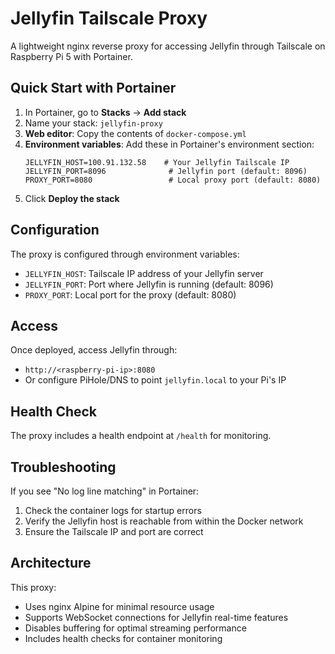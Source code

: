# Jellyfin Tailscale Proxy

A lightweight nginx reverse proxy for accessing Jellyfin through Tailscale on Raspberry Pi 5 with Portainer.

## Quick Start with Portainer

1. In Portainer, go to **Stacks** → **Add stack**
2. Name your stack: `jellyfin-proxy`
3. **Web editor**: Copy the contents of `docker-compose.yml`
4. **Environment variables**: Add these in Portainer's environment section:
   ```
   JELLYFIN_HOST=100.91.132.58    # Your Jellyfin Tailscale IP
   JELLYFIN_PORT=8096              # Jellyfin port (default: 8096)
   PROXY_PORT=8080                 # Local proxy port (default: 8080)
   ```
5. Click **Deploy the stack**

## Configuration

The proxy is configured through environment variables:

- `JELLYFIN_HOST`: Tailscale IP address of your Jellyfin server
- `JELLYFIN_PORT`: Port where Jellyfin is running (default: 8096)
- `PROXY_PORT`: Local port for the proxy (default: 8080)

## Access

Once deployed, access Jellyfin through:
- `http://<raspberry-pi-ip>:8080`
- Or configure PiHole/DNS to point `jellyfin.local` to your Pi's IP

## Health Check

The proxy includes a health endpoint at `/health` for monitoring.

## Troubleshooting

If you see "No log line matching" in Portainer:
1. Check the container logs for startup errors
2. Verify the Jellyfin host is reachable from within the Docker network
3. Ensure the Tailscale IP and port are correct

## Architecture

This proxy:
- Uses nginx Alpine for minimal resource usage
- Supports WebSocket connections for Jellyfin real-time features
- Disables buffering for optimal streaming performance
- Includes health checks for container monitoring
